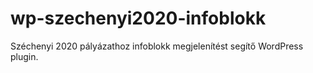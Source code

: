 # wp-szechenyi2020-infoblokk
Széchenyi 2020 pályázathoz infoblokk megjelenítést segítő WordPress plugin.
